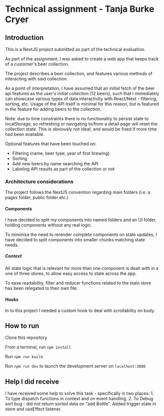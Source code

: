 # Technical assignment - Tanja Burke Cryer

## Introduction

This is a NextJS project submitted as part of the technical evaluation. 

As part of the assignment, I was asked to create a web app that keeps track of a customer's beer collection.

The project describes a beer collection, and features various methods of interacting with said collection. 

As a point of interpretation, I have assumed that an initial fetch of the beer api features as the user's initial collection (12 beers), such that I immediately can showcase various types of data interactivity with React/Next - filtering, sorting, etc. Usage of the API itself is minimal for this reason, but is featured in the feature for adding beers to the collection. 

Note: due to time constraints there is no functionality to persist state to localStorage, so refreshing or navigating to/from a detail page will reset the collection state. This is obviously not ideal, and would be fixed if more time had been available. 

Optional features that have been touched on: 

- Filtering (name, beer type, year of first brewing)
- Sorting 
- Add new beers by name searching the API
- Labeling API results as part of the collection or not


### Architecture considerations
The project follows the NextJS convention regarding main folders (i.e. a pages folder, public folder etc.)

#### Components
I have decided to split my components into named folders and an UI folder, holding components without any real logic. 

To minimise the need to rerender complete components on state updates, I have decided to split components into smaller chunks matching state needs. 

##### Context
All state logic that is relevant for more than one component is dealt with in a one of three stores, to allow easy access to state across the app. 

To ease readability, filter and reducer functions related to the main store has been relegated to their own file.

#### Hooks
In to this project I needed a custom hook to deal with scrollability on body. 

## How to run

Clone this repository 

From a terminal, run `npm install` 
 

Run `npm run build` 
 

Run `npm run dev` to launch the development server on `localhost:3000`

## Help I did receive 
I have received some help to solve this task - specifically in two places:
    1. To type dispatch functions in context and on event handling.
    2. To Debug sort bug - did not return sorted data on "add Bottle". Added trigger state in store and useEffect listener.





